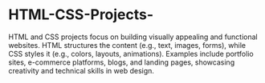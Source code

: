 # HTML-CSS-Projects-
HTML and CSS projects focus on building visually appealing and functional websites. HTML structures the content (e.g., text, images, forms), while CSS styles it (e.g., colors, layouts, animations). Examples include portfolio sites, e-commerce platforms, blogs, and landing pages, showcasing creativity and technical skills in web design.
